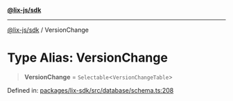 [**@lix-js/sdk**](../README.md)

***

[@lix-js/sdk](../globals.md) / VersionChange

# Type Alias: VersionChange

> **VersionChange** = `Selectable`\<`VersionChangeTable`\>

Defined in: [packages/lix-sdk/src/database/schema.ts:208](https://github.com/opral/monorepo/blob/f4435d280cb682cf73d4f843d615781e28b8d0ec/packages/lix-sdk/src/database/schema.ts#L208)
